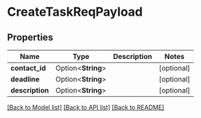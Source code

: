 # CreateTaskReqPayload

## Properties

Name | Type | Description | Notes
------------ | ------------- | ------------- | -------------
**contact_id** | Option<**String**> |  | [optional]
**deadline** | Option<**String**> |  | [optional]
**description** | Option<**String**> |  | [optional]

[[Back to Model list]](../README.md#documentation-for-models) [[Back to API list]](../README.md#documentation-for-api-endpoints) [[Back to README]](../README.md)


